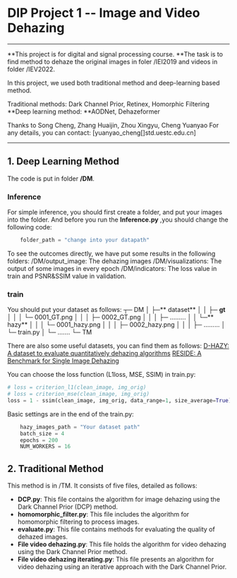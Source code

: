 # DIP Project 1 -- Image and Video Dehazing 


------------

**This project is for digital and signal processing course. **The task is to find method to dehaze the original images in foler /IEI2019 and videos in folder /IEV2022.

In this project, we used both traditional method and deep-learning based method.

Traditional methods: Dark Channel Prior, Retinex, Homorphic Filtering
**Deep learning method: **AODNet, Dehazeformer

Thanks to Song Cheng, Zhang Huaijin, Zhou Xingyu, Cheng Yuanyao
For any details, you can contact: [yuanyao_cheng[]std.uestc.edu.cn]

------------
## 1. Deep Learning Method
The code is put in folder **/DM**.  
### Inference
For simple inference, you should first create a folder, and put your images into the folder.
And before you run the **Inference.py** ,you should change the following code:
```python
    folder_path = "change into your datapath"
```
To see the outcomes directly, we have put some results in the following folders:
/DM/output_image: The dehazing images
/DM/visualizations: The output of some images in every epoch
/DM/indicators: The loss value in train and PSNR&SSIM value in validation.

### train
You should put your dataset as follows:
┬─ DM
│   ├─** dataset**
│   │   ├─ **gt**
│   │   │   └─ 0001_GT.png
│   │   │   ├─ 0002_GT.png
│   │   │   ├─ .........
│   │   └─** hazy**
│   │   │   └─ 0001_hazy.png
│   │   │   ├─ 0002_hazy.png
│   │   │   ├─ .........
│   └─ train.py
│   └─ .......
└─ TM

There are also some useful datasets, you can find them as follows:
[D-HAZY: A dataset to evaluate quantitatively dehazing algorithms](http://https://ieeexplore.ieee.org/document/7532754 "D-HAZY: A dataset to evaluate quantitatively dehazing algorithms") 
[RESIDE: A Benchmark for Single Image Dehazing](https://sites.google.com/view/reside-dehaze-datasets/reside-standard "RESIDE: A Benchmark for Single Image Dehazing")

You can choose the loss function (L1loss, MSE, SSIM) in train.py:
```python
# loss = criterion_l1(clean_image, img_orig)
# loss = criterion_mse(clean_image, img_orig)
loss = 1 - ssim(clean_image, img_orig, data_range=1, size_average=True)
```
Basic settings are in the end of the train.py:
```python
    hazy_images_path = "Your dataset path"
    batch_size = 4
    epochs = 200
    NUM_WORKERS = 16
```

## 2. Traditional Method
This method is in /TM. It consists of five files, detailed as follows:


- **DCP.py**: This file contains the algorithm for image dehazing using the Dark Channel Prior (DCP) method.
- **homomorphic_filter.py**: This file includes the algorithm for homomorphic filtering to process images.
- **evaluate.py**: This file contains methods for evaluating the quality of dehazed images.
- **File video dehazing.py**: This file holds the algorithm for video dehazing using the Dark Channel Prior method.
- **File video dehazing iterating.py**: This file presents an algorithm for video dehazing using an iterative approach with the Dark Channel Prior.
